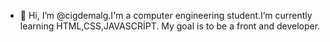 - 👋 Hi, I’m @cigdemalg.I'm a computer engineering student.I’m currently learning HTML,CSS,JAVASCRİPT.
My goal is to be a front and developer.



<!---
cigdemalgz/cigdemalgz is a ✨ special ✨ repository because its `README.md` (this file) appears on your GitHub profile.
You can click the Preview link to take a look at your changes.
--->
